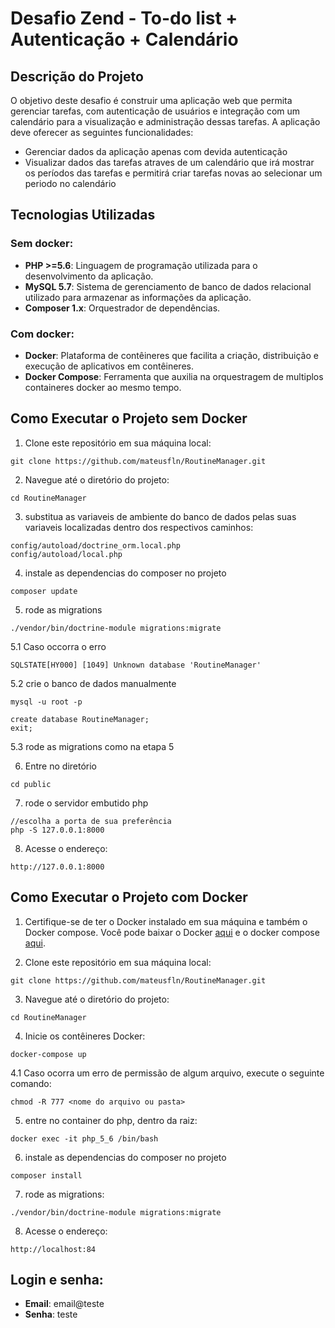 # Desafio Zend - To-do list + Autenticação + Calendário

## Descrição do Projeto

O objetivo deste desafio é construir uma aplicação web que permita gerenciar tarefas, com autenticação de usuários e integração com um calendário para a visualização e administração dessas tarefas. A aplicação deve oferecer as seguintes funcionalidades:

- Gerenciar dados da aplicação apenas com devida autenticação
- Visualizar dados das tarefas atraves de um calendário que irá mostrar os períodos das tarefas e permitirá criar tarefas novas ao selecionar um periodo no calendário
## Tecnologias Utilizadas

### Sem docker:
- **PHP >=5.6**: Linguagem de programação utilizada para o desenvolvimento da aplicação.
- **MySQL 5.7**: Sistema de gerenciamento de banco de dados relacional utilizado para armazenar as informações da aplicação.
- **Composer 1.x**: Orquestrador de dependências.
### Com docker:
- **Docker**: Plataforma de contêineres que facilita a criação, distribuição e execução de aplicativos em contêineres.
- **Docker Compose**: Ferramenta que auxilia na orquestragem de multiplos containeres docker ao mesmo tempo.

## Como Executar o Projeto sem Docker

1. Clone este repositório em sua máquina local:

```
git clone https://github.com/mateusfln/RoutineManager.git
```

2. Navegue até o diretório do projeto:

```
cd RoutineManager
```
3. substitua as variaveis de ambiente do banco de dados pelas suas variaveis localizadas dentro dos respectivos caminhos:

```
config/autoload/doctrine_orm.local.php
config/autoload/local.php
```

4. instale as dependencias do composer no projeto

```
composer update
```

5. rode as migrations

```
./vendor/bin/doctrine-module migrations:migrate
```

5.1 Caso occorra o erro

```
SQLSTATE[HY000] [1049] Unknown database 'RoutineManager'
```

5.2 crie o banco de dados manualmente

```
mysql -u root -p
```
```
create database RoutineManager;
exit;
```
5.3 rode as migrations como na etapa 5

6. Entre no diretório

```
cd public
```

7. rode o servidor embutido php

```
//escolha a porta de sua preferência
php -S 127.0.0.1:8000
```

8. Acesse o endereço:

```
http://127.0.0.1:8000
```

## Como Executar o Projeto com Docker

1. Certifique-se de ter o Docker instalado em sua máquina e também o Docker compose. Você pode baixar o Docker [aqui](https://www.docker.com/get-started) e o docker compose [aqui](https://docs.docker.com/compose/install/).

2. Clone este repositório em sua máquina local:

```
git clone https://github.com/mateusfln/RoutineManager.git
```

3. Navegue até o diretório do projeto:

```
cd RoutineManager
```

4. Inicie os contêineres Docker:

```
docker-compose up
```

4.1 Caso ocorra um erro de permissão de algum arquivo, execute o seguinte comando:

```
chmod -R 777 <nome do arquivo ou pasta>
```

5. entre no container do php, dentro da raiz:

```
docker exec -it php_5_6 /bin/bash
```

6. instale as dependencias do composer no projeto

```
composer install
```

7. rode as migrations:

```
./vendor/bin/doctrine-module migrations:migrate
```

8. Acesse o endereço:

```
http://localhost:84
```


## Login e senha:

- **Email**: email@teste
- **Senha**: teste


